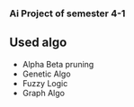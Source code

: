 ### Ai Project of semester 4-1

## Used algo
- Alpha Beta pruning
- Genetic Algo
- Fuzzy Logic
- Graph Algo